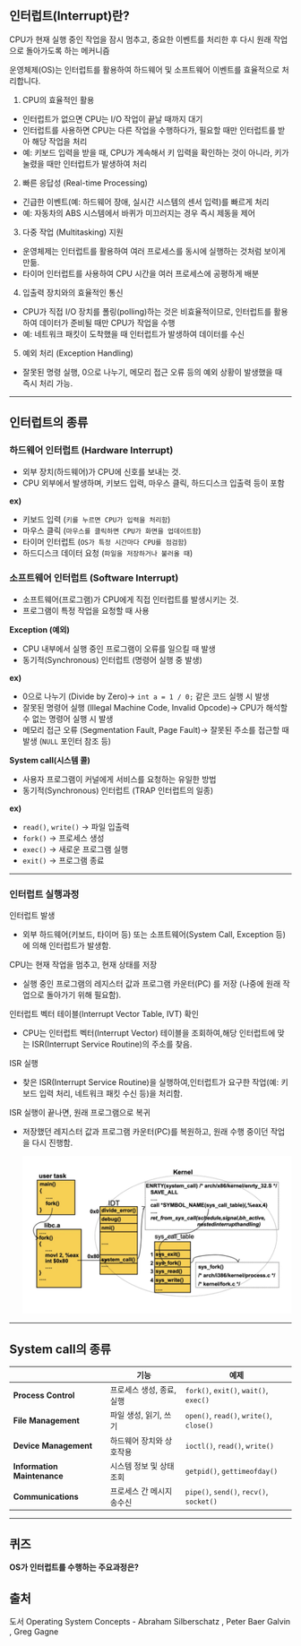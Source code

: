 ## **인터럽트(Interrupt)란?**

CPU가 현재 실행 중인 작업을 잠시 멈추고, 중요한 이벤트를 처리한 후 다시 원래 작업으로 돌아가도록 하는 메커니즘

운영체제(OS)는 인터럽트를 활용하여 하드웨어 및 소프트웨어 이벤트를 효율적으로 처리합니다.

1. CPU의 효율적인 활용

- 인터럽트가 없으면 CPU는 I/O 작업이 끝날 때까지 대기
- 인터럽트를 사용하면 CPU는 다른 작업을 수행하다가, 필요할 때만 인터럽트를 받아 해당 작업을 처리
- 예: 키보드 입력을 받을 때, CPU가 계속해서 키 입력을 확인하는 것이 아니라, 키가 눌렸을 때만 인터럽트가 발생하여 처리

2. 빠른 응답성 (Real-time Processing)

- 긴급한 이벤트(예: 하드웨어 장애, 실시간 시스템의 센서 입력)를 빠르게 처리
- 예: 자동차의 ABS 시스템에서 바퀴가 미끄러지는 경우 즉시 제동을 제어

3. 다중 작업 (Multitasking) 지원

- 운영체제는 인터럽트를 활용하여 여러 프로세스를 동시에 실행하는 것처럼 보이게 만듦.
- 타이머 인터럽트를 사용하여 CPU 시간을 여러 프로세스에 공평하게 배분

4. 입출력 장치와의 효율적인 통신

- CPU가 직접 I/O 장치를 폴링(polling)하는 것은 비효율적이므로, 인터럽트를 활용하여 데이터가 준비될 때만 CPU가 작업을 수행
- 예: 네트워크 패킷이 도착했을 때 인터럽트가 발생하여 데이터를 수신

5. 예외 처리 (Exception Handling)

- 잘못된 명령 실행, 0으로 나누기, 메모리 접근 오류 등의 예외 상황이 발생했을 때 즉시 처리 가능.

---

## **인터럽트의 종류**

### **하드웨어 인터럽트 (Hardware Interrupt)**

- 외부 장치(하드웨어)가 CPU에 신호를 보내는 것.
- CPU 외부에서 발생하며, 키보드 입력, 마우스 클릭, 하드디스크 입출력 등이 포함

**ex)**

- 키보드 입력 (`키를 누르면 CPU가 입력을 처리함`)
- 마우스 클릭 (`마우스를 클릭하면 CPU가 화면을 업데이트함`)
- 타이머 인터럽트 (`OS가 특정 시간마다 CPU를 점검함`)
- 하드디스크 데이터 요청 (`파일을 저장하거나 불러올 때`)

### **소프트웨어 인터럽트 (Software Interrupt)**

- 소프트웨어(프로그램)가 CPU에게 직접 인터럽트를 발생시키는 것.
- 프로그램이 특정 작업을 요청할 때 사용

**Exception (예외)**

- CPU 내부에서 실행 중인 프로그램이 오류를 일으킬 때 발생
- 동기적(Synchronous) 인터럽트 (명령어 실행 중 발생)

**ex)**

- 0으로 나누기 (Divide by Zero)→ `int a = 1 / 0;` 같은 코드 실행 시 발생
- 잘못된 명령어 실행 (Illegal Machine Code, Invalid Opcode)→ CPU가 해석할 수 없는 명령어 실행 시 발생
- 메모리 접근 오류 (Segmentation Fault, Page Fault)→ 잘못된 주소를 접근할 때 발생 (`NULL` 포인터 참조 등)

**System call(시스템 콜)**

- 사용자 프로그램이 커널에게 서비스를 요청하는 유일한 방법
- 동기적(Synchronous) 인터럽트 (TRAP 인터럽트의 일종)

**ex)**

- `read()`, `write()` → 파일 입출력
- `fork()` → 프로세스 생성
- `exec()` → 새로운 프로그램 실행
- `exit()` → 프로그램 종료

---

### 인터럽트 실행과정

인터럽트 발생

- 외부 하드웨어(키보드, 타이머 등) 또는 소프트웨어(System Call, Exception 등) 에 의해 인터럽트가 발생함.

CPU는 현재 작업을 멈추고, 현재 상태를 저장

- 실행 중인 프로그램의 레지스터 값과 프로그램 카운터(PC) 를 저장 (나중에 원래 작업으로 돌아가기 위해 필요함).

인터럽트 벡터 테이블(Interrupt Vector Table, IVT) 확인

- CPU는 인터럽트 벡터(Interrupt Vector) 테이블을 조회하여,해당 인터럽트에 맞는 ISR(Interrupt Service Routine)의 주소를 찾음.

ISR 실행

- 찾은 ISR(Interrupt Service Routine)을 실행하여,인터럽트가 요구한 작업(예: 키보드 입력 처리, 네트워크 패킷 수신 등)을 처리함.

ISR 실행이 끝나면, 원래 프로그램으로 복귀

- 저장했던 레지스터 값과 프로그램 카운터(PC)를 복원하고, 원래 수행 중이던 작업을 다시 진행함.

  ![인터럽트사진](./img/05_interrupt/1.png)


---

## System call의 종류

|  | **기능** | **예제** |
| --- | --- | --- |
| **Process Control** | 프로세스 생성, 종료, 실행 | `fork()`, `exit()`, `wait()`, `exec()` |
| **File Management** | 파일 생성, 읽기, 쓰기 | `open()`, `read()`, `write()`, `close()` |
| **Device Management** | 하드웨어 장치와 상호작용 | `ioctl()`, `read()`, `write()` |
| **Information Maintenance** | 시스템 정보 및 상태 조회 | `getpid()`, `gettimeofday()` |
| **Communications** | 프로세스 간 메시지 송수신 | `pipe()`, `send()`, `recv()`, `socket()` |

---

## 퀴즈
**OS가 인터럽트를 수행하는 주요과정은?**

 ## 출처

도서 Operating System Concepts - Abraham Silberschatz , Peter Baer Galvin , Greg Gagne
